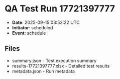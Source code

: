 # QA Test Run 17721397777

- **Date**: 2025-09-15 03:52:22 UTC
- **Initiator**: scheduled
- **Event**: schedule

## Files
- summary.json - Test execution summary
- results-17721397777.xlsx - Detailed test results
- metadata.json - Run metadata

